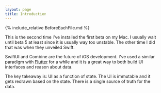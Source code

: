 ```yaml
---
layout: page
title: Introduction
---
```

{% include_relative BeforeEachFile.md %}

This is the second time I've installed the first beta on my Mac. I usually wait until beta 5 at least since it is usually way too  unstable. The other time I did that was when they unveiled Swift.

SwiftUI and Combine are the future of iOS development. I've used a similar paradigm with [Flutter][1] for a while and it is a great way to both build UI interfaces and reason about data.

The key takeaway is: UI as a function of state. The UI is immutable and it gets redrawn based on the state. There is a single source of truth for the data.

[1]: https://learningflutter.net